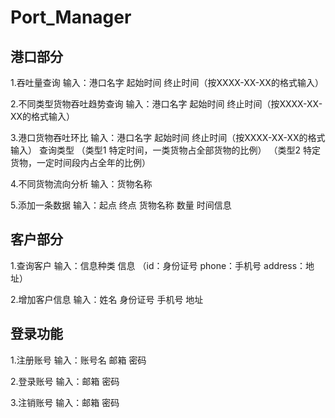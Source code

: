# Port_Manager

## 港口部分
1.吞吐量查询
输入：港口名字 起始时间 终止时间（按XXXX-XX-XX的格式输入）

2.不同类型货物吞吐趋势查询
输入：港口名字 起始时间 终止时间（按XXXX-XX-XX的格式输入）

3.港口货物吞吐环比
输入：港口名字 起始时间 终止时间（按XXXX-XX-XX的格式输入） 查询类型
（类型1 特定时间，一类货物占全部货物的比例）
（类型2 特定货物，一定时间段内占全年的比例）

4.不同货物流向分析
输入：货物名称

5.添加一条数据
输入：起点 终点 货物名称 数量 时间信息

## 客户部分
1.查询客户
输入：信息种类 信息
（id：身份证号 phone：手机号 address：地址）

2.增加客户信息
输入：姓名 身份证号 手机号 地址

## 登录功能
1.注册账号
输入：账号名 邮箱 密码

2.登录账号
输入：邮箱 密码

3.注销账号
输入：邮箱 密码

